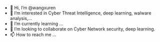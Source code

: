 - 👋 Hi, I’m @wangxuren
- 👀 I’m interested in Cyber Threat Intelligence, deep learning, walware analysis,...
- 🌱 I’m currently learning ...
- 💞️ I’m looking to collaborate on Cyber Network security, deep learning.
- 📫 How to reach me ...

<!---
wangxuren/wangxuren is a ✨ special ✨ repository because its `README.md` (this file) appears on your GitHub profile.
You can click the Preview link to take a look at your changes.
--->
